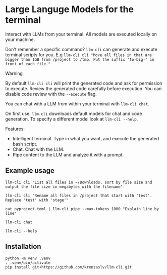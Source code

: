 # Large Languge Models for the terminal

Interact with LLMs from your terminal. All models are executed locally on your machine.

Don't remember a specific command? `llm-cli` can generate and execute terminal scripts for you. E.g `llm-cli cli "Move all files in that are bigger than 1GB from /project to /tmp. Put the suffix 'to-big-' in front of each file."`

> [!WARNING]  
> By default `llm-cli cli` will print the generated code and ask for permission to execute. Review the generated code carefully before execution. You can disable code review with the `--execute` flag.

You can chat with a LLM from within your terminal with `llm-cli chat`.

On first use, `llm-cli` downloads default models for chat and code generation. To specify a different model look at `llm-cli --help`.

Features:

- Intelligent terminal. Type in what you want, and execute the generated bash script.
- Chat. Chat with the LLM.
- Pipe content to the LLM and analyze it with a prompt.

## Example usage

```
llm-cli cli "List all files in ~/Downloads, sort by file size and output the file size in megabytes with the filename"

llm-cli cli "Rename all files in /project that start with 'test'. Replace 'test' with 'stage'"

cat pyproject.toml | llm-cli pipe --max-tokens 1000 "Explain line by line"

llm-cli chat

llm-cli --help
```

## Installation

```
python -m venv .venv
. .venv/bin/activate
pip install git+https://github.com/krenzaslv/llm-cli.git
```
